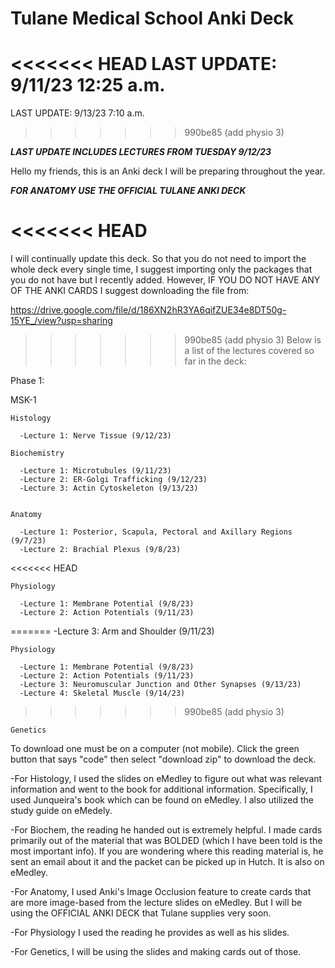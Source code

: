 # Tulane Medical School Anki Deck

<<<<<<< HEAD
LAST UPDATE: 9/11/23 12:25 a.m.
=======
LAST UPDATE: 9/13/23 7:10 a.m.
>>>>>>> 990be85 (add physio 3)

***LAST UPDATE INCLUDES LECTURES FROM TUESDAY 9/12/23*** 

Hello my friends, this is an Anki deck I will be preparing throughout the year.

***FOR ANATOMY USE THE OFFICIAL TULANE ANKI DECK***

<<<<<<< HEAD
=======
I will continually update this deck. So that you do not need to import the whole deck every single time, I suggest importing only the packages that you do not have but I recently added. However, IF YOU DO NOT HAVE ANY OF THE ANKI CARDS I suggest downloading the file from:

https://drive.google.com/file/d/186XN2hR3YA6qifZUE34e8DT50g-15YE_/view?usp=sharing

>>>>>>> 990be85 (add physio 3)
 Below is a list of the lectures covered so far in the deck:

Phase 1:

  MSK-1

    Histology

      -Lecture 1: Nerve Tissue (9/12/23)

    Biochemistry

      -Lecture 1: Microtubules (9/11/23)
      -Lecture 2: ER-Golgi Trafficking (9/12/23)
      -Lecture 3: Actin Cytoskeleton (9/13/23)


    Anatomy

      -Lecture 1: Posterior, Scapula, Pectoral and Axillary Regions (9/7/23)
      -Lecture 2: Brachial Plexus (9/8/23)
<<<<<<< HEAD


    Physiology
    
      -Lecture 1: Membrane Potential (9/8/23)
      -Lecture 2: Action Potentials (9/11/23)
=======
      -Lecture 3: Arm and Shoulder (9/11/23)


    Physiology

      -Lecture 1: Membrane Potential (9/8/23)
      -Lecture 2: Action Potentials (9/11/23)
      -Lecture 3: Neuromuscular Junction and Other Synapses (9/13/23)
      -Lecture 4: Skeletal Muscle (9/14/23)
>>>>>>> 990be85 (add physio 3)

    Genetics


To download one must be on a computer (not mobile). Click the green button that says "code" then select "download zip" to download the deck.

-For Histology, I used the slides on eMedley to figure out what was relevant information and went to the book for additional information. Specifically, I used Junqueira's book which can be found on eMedley. I also utilized the study guide on eMedely.


-For Biochem, the reading he handed out is extremely helpful. I made cards primarily out of the material that was BOLDED (which I have been told is the most important info). If you are wondering where this reading material is, he sent an email about it and the packet can be picked up in Hutch. It is also on eMedley.


-For Anatomy, I used Anki's Image Occlusion feature to create cards that are more image-based from the lecture slides on eMedley. But I will be using the OFFICIAL ANKI DECK that Tulane supplies very soon.

-For Physiology I used the reading he provides as well as his slides.

-For Genetics, I will be using the slides and making cards out of those.